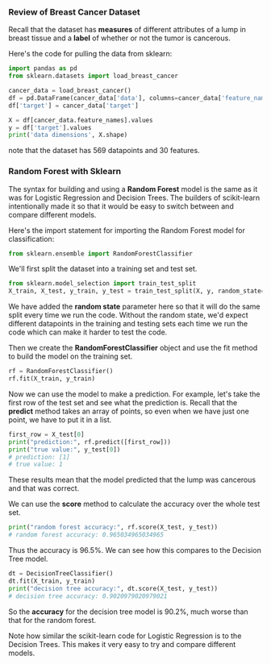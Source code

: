 ### Review of Breast Cancer Dataset
Recall that the dataset has **measures** of different attributes of a lump in breast tissue and a **label** of whether or not the tumor is cancerous.

Here's the code for pulling the data from sklearn:
```python
import pandas as pd
from sklearn.datasets import load_breast_cancer

cancer_data = load_breast_cancer()
df = pd.DataFrame(cancer_data['data'], columns=cancer_data['feature_names'])
df['target'] = cancer_data['target']

X = df[cancer_data.feature_names].values
y = df['target'].values
print('data dimensions', X.shape)
```
note that the dataset has 569 datapoints and 30 features.

### Random Forest with Sklearn
The syntax for building and using a **Random Forest** model is the same as it was for Logistic Regression and Decision Trees. The builders of scikit-learn intentionally made it so that it would be easy to switch between and compare different models.

Here's the import statement for importing the Random Forest model for classification:
```python
from sklearn.ensemble import RandomForestClassifier
```

We'll first split the dataset into a training set and test set.
```python
from sklearn.model_selection import train_test_split
X_train, X_test, y_train, y_test = train_test_split(X, y, random_state=101)
```

We have added the **random state** parameter here so that it will do the same split every time we run the code. Without the random state, we'd expect different datapoints in the training and testing sets each time we run the code which can make it harder to test the code.

Then we create the **RandomForestClassifier** object and use the fit method to build the model on the training set.
```python
rf = RandomForestClassifier()
rf.fit(X_train, y_train)
```

Now we can use the model to make a prediction. For example, let's take the first row of the test set and see what the prediction is. Recall that the **predict** method takes an array of points, so even when we have just one point, we have to put it in a list.
```python
first_row = X_test[0]
print("prediction:", rf.predict([first_row]))
print("true value:", y_test[0])
# prediction: [1]
# true value: 1
```

These results mean that the model predicted that the lump was cancerous and that was correct.

We can use the **score** method to calculate the accuracy over the whole test set.
```python
print("random forest accuracy:", rf.score(X_test, y_test))
# random forest accuracy: 0.965034965034965
```

Thus the accuracy is 96.5%. We can see how this compares to the Decision Tree model.
```python
dt = DecisionTreeClassifier()
dt.fit(X_train, y_train)
print("decision tree accuracy:", dt.score(X_test, y_test))
# decision tree accuracy: 0.9020979020979021
```

So the **accuracy** for the decision tree model is 90.2%, much worse than that for the random forest.

Note how similar the scikit-learn code for Logistic Regression is to the Decision Trees. This makes it very easy to try and compare different models.